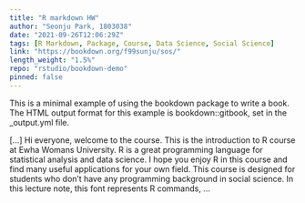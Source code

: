 ```yaml
---
title: "R markdown HW"
author: "Seonju Park, 1803038"
date: "2021-09-26T12:06:29Z"
tags: [R Markdown, Package, Course, Data Science, Social Science]
link: "https://bookdown.org/f99sunju/sos/"
length_weight: "1.5%"
repo: "rstudio/bookdown-demo"
pinned: false
---
```


<p>This is a minimal example of using the bookdown package to write a book. The HTML output format for this example is bookdown::gitbook, set in the _output.yml file.</p> [...] Hi everyone, welcome to the course. This is the introduction to R course at Ewha Womans University. R is a great programming language for statistical analysis and data science. I hope you enjoy R in this course and find many useful applications for your own field. This course is designed for students who don’t have any programming background in social science. In this lecture note, this font represents R commands, ...
